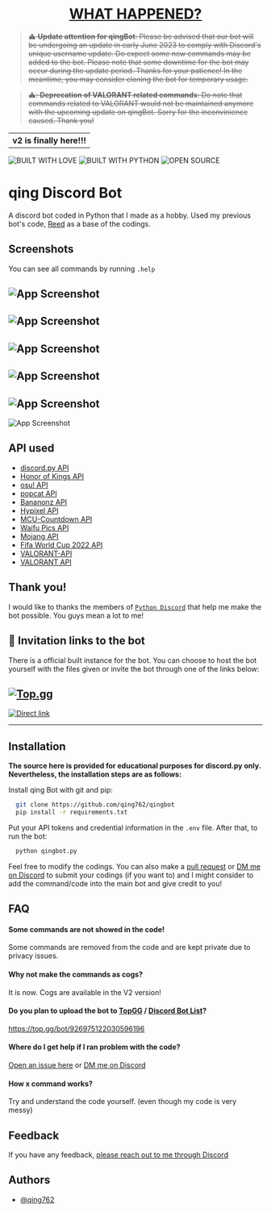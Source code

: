 <h1 align=center>
 <a href = "https://github.com/qing762/qingbot/wiki/What-happened-to-the-bot%3F">WHAT HAPPENED?</a>
</h1>

> ~~:warning: **Update attention for qingBot**: Please be advised that our bot will be undergoing an update in early June 2023 to comply with Discord's unique username update. Do expect some new commands may be added to the bot. Please note that some downtime for the bot may occur during the update period. Thanks for your patience! In the meantime, you may consider cloning the bot for temporary usage.~~

> ~~⚠️: **Deprecation of VALORANT related commands**: Do note that commands related to VALORANT would not be maintained anymore with the upcoming update on qingBot. Sorry for the inconvinience caused. Thank you!~~



<div align="center">
  <table>
    <tr>
     <th>v2 is finally here!!!</th>
  </table>
</div>


![BUILT WITH LOVE](https://forthebadge.com/images/badges/built-with-love.svg)
![BUILT WITH PYTHON](https://forthebadge.com/images/badges/made-with-python.svg)
![OPEN SOURCE](https://forthebadge.com/images/badges/open-source.svg)

# qing Discord Bot

A discord bot coded in Python that I made as a hobby. Used my previous bot's code, [Reed](https://github.com/qing762/reed) as a base of the codings.


## Screenshots

You can see all commands by running `.help`

![App Screenshot](https://media.discordapp.net/attachments/1040929989652127776/1105382992492367893/image.png)
---
![App Screenshot](https://media.discordapp.net/attachments/1040929989652127776/1105382992727265302/image.png)
---
![App Screenshot](https://media.discordapp.net/attachments/1040929989652127776/1105383304376635462/image.png?width=525&height=663)
---
![App Screenshot](https://media.discordapp.net/attachments/1040929989652127776/1105382993171845191/image.png)
---
![App Screenshot](https://media.discordapp.net/attachments/1040929989652127776/1105382993394159626/image.png?width=384&height=664)
---
![App Screenshot](https://media.discordapp.net/attachments/1040929989652127776/1105382993612255282/image.png?width=375&height=663)


## API used
 - [discord.py API](https://github.com/Rapptz/discord.py)
 - [Honor of Kings API](https://github.com/qing762/honor-of-kings-json)
 - [osu! API](https://osu.ppy.sh/api)
 - [popcat API](https://api.popcat.xyz/)
 - [Bananonz API](https://api.bananonz.dev/)
 - [Hypixel API](https://api.hypixel.net/)
 - [MCU-Countdown API](https://whenisthenextmcufilm.com/)
 - [Waifu Pics API](https://waifu.pics/docs)
 - [Mojang API](https://wiki.vg/Mojang_API)
 - [Fifa World Cup 2022 API](https://github.com/raminmr/free-api-worldcup2022)
 - [VALORANT-API](https://valorant-api.com/)
 - [VALORANT API](https://github.com/Henrik-3/unofficial-valorant-api)
 
 

## Thank you!

I would like to thanks the members of [`Python Discord`](https://discord.gg/python) that help me make the bot possible. You guys mean a lot to me!

## 🔗 Invitation links to the bot

There is a official built instance for the bot. You can choose to host the bot yourself with the files given or invite the bot through one of the links below:

[![Top.gg](https://cdn.discordapp.com/attachments/995904492988006531/1047413394652790795/top-gg.svg)](https://top.gg/bot/926975122030596196)
--------
[![Direct link](https://cdn.discordapp.com/attachments/995904492988006531/1047413528123932682/direct-link.svg)](https://discord.com/api/oauth2/authorize?client_id=926975122030596196&permissions=8&scope=bot)

-----------------------------


## Installation

__The source here is provided for educational purposes for discord.py only. Nevertheless, the installation steps are as follows:__

Install qing Bot with git and pip:

```bash
  git clone https://github.com/qing762/qingbot
  pip install -r requirements.txt
```

Put your API tokens and credential information in the `.env` file. After that, to run the bot:

```bash
  python qingbot.py
```

Feel free to modify the codings. You can also make a [pull request](https://github.com/qing762/qingbot/pulls) or [DM me on Discord](https://discord.com/users/635765555277725696) to submit your codings (if you want to) and I might consider to add the command/code into the main bot and give credit to you!

## FAQ

#### Some commands are not showed in the code!

Some commands are removed from the code and are kept private due to privacy issues.

#### Why not make the commands as cogs?

It is now. Cogs are available in the V2 version!

#### Do you plan to upload the bot to [TopGG](https://top.gg) / [Discord Bot List](https://discordbotlist.com/)?

https://top.gg/bot/926975122030596196

#### Where do I get help if I ran problem with the code?

[Open an issue here](https://github.com/qing762/qingbot/issues)
or
[DM me on Discord](https://discord.com/users/635765555277725696)

#### How x command works?

Try and understand the code yourself. (even though my code is very messy)


## Feedback

If you have any feedback, [please reach out to me through Discord](https://discord.com/users/635765555277725696)


## Authors

- [@qing762](https://twitch.com/qing762)
